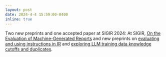 ```yaml
---
layout: post
date: 2024-4-4 15:59:00-0400
inline: true
---
```


Two new preprints and one accepted paper at SIGIR 2024: At SIGIR, [On the Evaluation of Machine-Generated Reports](https://scholar.google.com/citations?view_op=view_citation&hl=en&user=SYYd4iAAAAAJ&sortby=pubdate&citation_for_view=SYYd4iAAAAAJ:Zph67rFs4hoC) and new preprints on [evaluating and using instructions in IR](https://arxiv.org/abs/2403.15246) and [exploring LLM training data knowledge cutoffs and duplicates](https://arxiv.org/abs/2403.12958).